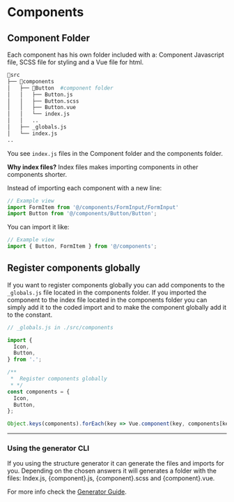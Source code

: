 # Components

## Component Folder

Each component has his own folder included with a: Component Javascript file, SCSS file for styling and a Vue file for html.

```bash
📂src
├── 📂components
│   ├── 📂Button  #component folder
│   │   ├── Button.js
│   │   ├── Button.scss
│   │   ├── Button.vue
│   │   └── index.js
│   │   ..
│   ├── _globals.js
│   └── index.js
..
```

You see `index.js` files in the Component folder and the components folder.

**Why index files?** Index files makes importing components in other components shorter. 

Instead of importing each component with a new line:

```javascript
// Example view
import FormItem from '@/components/FormInput/FormInput'
import Button from '@/components/Button/Button';
```

You can import it like:

```javascript
// Example view
import { Button, FormItem } from '@/components';
```

## Register components globally

If you want to register components globally you can add components to the `_globals.js` file located in the components folder. If you imported the component to the index file located in the components folder you can simply add it to the coded import and to make the component globally add it to the constant. 

```javascript
// _globals.js in ./src/components

import {
  Icon,
  Button,
} from '.';

/**
 *  Register components globally
 * */
const components = {
  Icon,
  Button,
};

Object.keys(components).forEach(key => Vue.component(key, components[key]));

```

------
### Using the generator CLI

If you using the structure generator it can generate the files and imports for you. Depending on the chosen answers it will generates a folder with the files: Index.js, {component}.js, {component}.scss and {component}.vue. 

For more info check the [Generator Guide](../the-generator/getting-started-with-the-generator.md).
